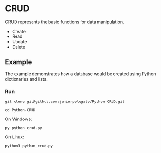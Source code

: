 # CRUD
CRUD represents the basic functions for data manipulation.

- Create
- Read
- Update
- Delete

## Example
The example demonstrates how a database would be created using Python dictionaries and lists.

### Run
```
git clone git@github.com:juniorpolegato/Python-CRUD.git

cd Python-CRUD
```

On Windows:
```
py python_crud.py
```

On Linux:
```
python3 python_crud.py
```
